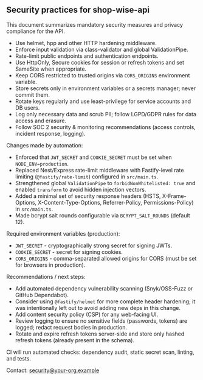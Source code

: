 ## Security practices for shop-wise-api

This document summarizes mandatory security measures and privacy compliance for the API.

- Use helmet, hpp and other HTTP hardening middleware.
- Enforce input validation via class-validator and global ValidationPipe.
- Rate-limit public endpoints and authentication endpoints.
- Use HttpOnly, Secure cookies for session or refresh tokens and set SameSite when appropriate.
- Keep CORS restricted to trusted origins via `CORS_ORIGINS` environment variable.
- Store secrets only in environment variables or a secrets manager; never commit them.
- Rotate keys regularly and use least-privilege for service accounts and DB users.
- Log only necessary data and scrub PII; follow LGPD/GDPR rules for data access and erasure.
- Follow SOC 2 security & monitoring recommendations (access controls, incident response, logging).

Changes made by automation:

- Enforced that `JWT_SECRET` and `COOKIE_SECRET` must be set when `NODE_ENV=production`.
- Replaced Nest/Express rate-limit middleware with Fastify-level rate limiting (`@fastify/rate-limit`) configured in `src/main.ts`.
- Strengthened global `ValidationPipe` to `forbidNonWhitelisted: true` and enabled `transform` to avoid hidden injection vectors.
- Added a minimal set of security response headers (HSTS, X-Frame-Options, X-Content-Type-Options, Referrer-Policy, Permissions-Policy) in `src/main.ts`.
- Made bcrypt salt rounds configurable via `BCRYPT_SALT_ROUNDS` (default 12).

Required environment variables (production):

- `JWT_SECRET` - cryptographically strong secret for signing JWTs.
- `COOKIE_SECRET` - secret for signing cookies.
- `CORS_ORIGINS` - comma-separated allowed origins for CORS (must be set for browsers in production).

Recommendations / next steps:

- Add automated dependency vulnerability scanning (Snyk/OSS-Fuzz or GitHub Dependabot).
- Consider using `@fastify/helmet` for more complete header hardening; it was intentionally left out to avoid adding new deps in this change.
- Add content security policy (CSP) for any web-facing UI.
- Review logging to ensure no sensitive fields (passwords, tokens) are logged; redact request bodies in production.
- Rotate and expire refresh tokens server-side and store only hashed refresh tokens (already present in the schema).

CI will run automated checks: dependency audit, static secret scan, linting, and tests.

Contact: security@your-org.example
